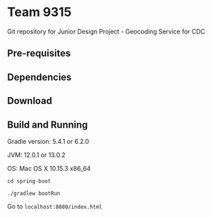 # Team 9315

Git repository for Junior Design Project - Geocoding Service for CDC

## Pre-requisites

## Dependencies 

## Download

## Build and Running 
Gradle version: 5.4.1 or 6.2.0 

JVM: 12.0.1 or 13.0.2

OS: Mac OS X 10.15.3 x86_64

`cd spring-boot`

`./gradlew bootRun`

Go to ``localhost:8080/index.html``








